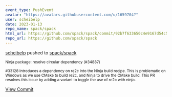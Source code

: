 ```yaml
---
event_type: PushEvent
avatar: "https://avatars.githubusercontent.com/u/1659704?"
user: scheibelp
date: 2023-01-13
repo_name: spack/spack
html_url: https://github.com/spack/spack/commit/92b7f633650c4e9167d54c500685f8aece1e54e1
repo_url: https://github.com/spack/spack
---
```


<a href='https://github.com/scheibelp' target='_blank'>scheibelp</a> pushed to <a href='https://github.com/spack/spack' target='_blank'>spack/spack</a>

<small>Ninja package: resolve circular dependency (#34887)

#33128 Introduces a dependency on re2c into the Ninja build recipe.
This is problematic on Windows as we use CMake to build re2c, and
Ninja to drive the CMake build. This PR resolves this issue by
adding a variant to toggle the use of re2c with ninja.</small>

<a href='https://github.com/spack/spack/commit/92b7f633650c4e9167d54c500685f8aece1e54e1' target='_blank'>View Commit</a>
